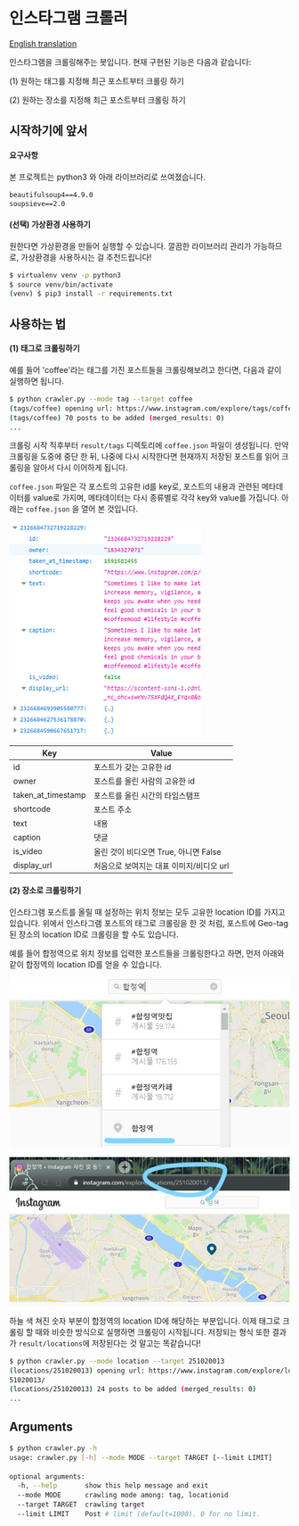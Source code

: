 # 인스타그램 크롤러

[English translation](README-eng.md)

인스타그램을 크롤링해주는 봇입니다. 현재 구현된 기능은 다음과 같습니다:

(1) 원하는 태그를 지정해 최근 포스트부터 크롤링 하기

(2) 원하는 장소를 지정해 최근 포스트부터 크롤링 하기



## 시작하기에 앞서

#### 요구사항

본 프로젝트는 python3 와 아래 라이브러리로 쓰여졌습니다. 

```
beautifulsoup4==4.9.0
soupsieve==2.0
```



#### (선택) 가상환경 사용하기

원한다면 가상환경을 만들어 실행할 수 있습니다. 깔끔한 라이브러리 관리가 가능하므로, 가상환경을 사용하시는 걸 추천드립니다!

```bash
$ virtualenv venv -p python3
$ source venv/bin/activate
(venv) $ pip3 install -r requirements.txt
```



## 사용하는 법

#### (1) 태그로 크롤링하기

예를 들어 'coffee'라는 태그를 가진 포스트들을 크롤링해보려고 한다면, 다음과 같이 실행하면 됩니다. 

```bash
$ python crawler.py --mode tag --target coffee
(tags/coffee) opening url: https://www.instagram.com/explore/tags/coffee/
(tags/coffee) 70 posts to be added (merged_results: 0)
...
```

 크롤링 시작 직후부터 `result/tags` 디렉토리에 `coffee.json` 파일이 생성됩니다. 만약 크롤링을 도중에 중단 한 뒤, 나중에 다시 시작한다면 현재까지 저장된 포스트를 읽어 크롤링을 알아서 다시 이어하게 됩니다. 

 `coffee.json`  파일은 각 포스트의 고유한 id를 key로, 포스트의 내용과 관련된 메타데이터를 value로 가지며, 메타데이터는 다시 종류별로 각각 key와 value를 가집니다. 아래는 `coffee.json` 을 열어 본 것입니다. 

![](_src\img\json.PNG)

| Key                | Value                                    |
| ------------------ | ---------------------------------------- |
| id                 | 포스트가 갖는 고유한 id                  |
| owner              | 포스트를 올린 사람의 고유한 id           |
| taken_at_timestamp | 포스트를 올린 시간의 타임스탬프          |
| shortcode          | 포스트 주소                              |
| text               | 내용                                     |
| caption            | 댓글                                     |
| is_video           | 올린 것이 비디오면 True, 아니면 False    |
| display_url        | 처음으로 보여지는 대표 이미지/비디오 url |



#### (2) 장소로 크롤링하기

인스타그램 포스트를 올릴 때 설정하는 위치 정보는 모두 고유한 location ID를 가지고 있습니다. 위에서 인스타그램 포스트의 태그로 크롤링을 한 것 처럼, 포스트에 Geo-tag된 장소의 location ID로 크롤링을 할 수도 있습니다. 

예를 들어 합정역으로 위치 정보를 입력한 포스트들을 크롤링한다고 하면, 먼저 아래와 같이 합정역의 location ID를 얻을 수 있습니다. 

![Inkedlocaion_guide_01](_src\img\Inkedlocaion_guide_01.jpg)



![Inkedlocaion_guide_02](_src\img\Inkedlocaion_guide_02.jpg)



하늘 색 쳐진 숫자 부분이 합정역의 location ID에 해당하는 부분입니다. 이제 태그로 크롤링 할 때와 비슷한 방식으로 실행하면 크롤링이 시작됩니다. 저장되는 형식 또한 결과가  `result/locations`에 저장된다는 것 말고는 똑같습니다!

```bash
$ python crawler.py --mode location --target 251020013
(locations/251020013) opening url: https://www.instagram.com/explore/locations/2
51020013/
(locations/251020013) 24 posts to be added (merged_results: 0)
...
```



## Arguments

```bash
$ python crawler.py -h
usage: crawler.py [-h] --mode MODE --target TARGET [--limit LIMIT]

optional arguments:
  -h, --help       show this help message and exit
  --mode MODE      crawling mode among: tag, locationid
  --target TARGET  crawling target
  --limit LIMIT    Post # limit (default=1000). 0 for no limit.
```

